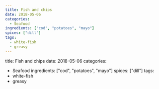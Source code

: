 ```yaml
---
title: Fish and chips
date: 2018-05-06
categories:
  - Seafood
ingredients: ["cod", "potatoes", "mayo"]
spices: ["dill"]
tags:
  - white-fish
  - greasy
---
```


title: Fish and chips
date: 2018-05-06
categories:
  - Seafood
ingredients: ["cod", "potatoes", "mayo"]
spices: ["dill"]
tags:
  - white-fish
  - greasy
